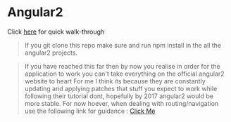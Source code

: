# Angular2

Click [here](https://angular.io/docs/ts/latest/quickstart.html) for quick walk-through

>If you git clone this repo make sure and run npm install in the all the angular2 projects.

> If you have reached this far then by now you realise in order for the application to work you can't take everything on the official angular2 website to heart
 For me I think its because they are constantly updating and applying patches that stuff you expect to work while following their tutorial dont, hopefully by 2017 angular2 would be more stable.
 For now hoever, when dealing with routing/navigation use the following link for guidance : [Click Me](https://scotch.io/tutorials/routing-angular-2-single-page-apps-with-the-component-router)